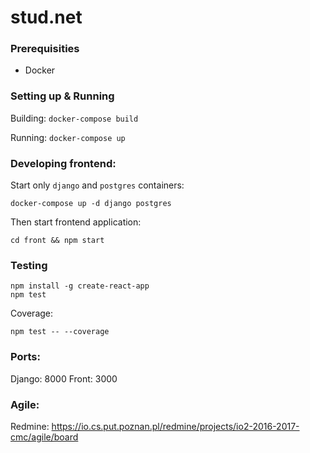 # stud.net

### Prerequisities
- Docker


### Setting up & Running
Building:
`docker-compose build`

Running:
`docker-compose up`

### Developing frontend:
Start only `django` and `postgres` containers:
```
docker-compose up -d django postgres
```

Then start frontend application:
```
cd front && npm start
```


### Testing
```
npm install -g create-react-app
npm test
```

Coverage:
```
npm test -- --coverage
```

### Ports:
Django: 8000
Front: 3000


### Agile:
Redmine: https://io.cs.put.poznan.pl/redmine/projects/io2-2016-2017-cmc/agile/board
